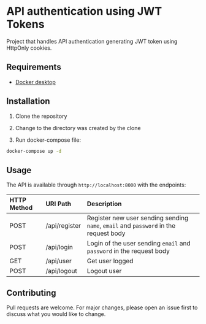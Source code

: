 # API authentication using JWT Tokens
Project that handles API authentication generating JWT token using HttpOnly cookies.

## Requirements
* [Docker desktop](https://www.docker.com/products/docker-desktop)

## Installation
1. Clone the repository

2. Change to the directory was created by the clone

3. Run docker-compose file:
```bash
docker-compose up -d
```

## Usage
The API is available through `http://localhost:8000` with the endpoints:

**HTTP Method**|**URI Path**|**Description**
:--|:--|:--
POST|/api/register|Register new user sending sending `name`, `email` and `password` in the request body
POST|/api/login|Login of the user sending `email` and `password` in the request body
GET|/api/user|Get user logged
POST|/api/logout|Logout user

## Contributing
Pull requests are welcome. For major changes, please open an issue first to discuss what you would like to change.
